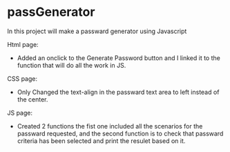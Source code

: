 # passGenerator

In this project will make a passward generator using Javascript

Html page: 
- Added an onclick to the Generate Password button and I linked it to the function that will do all the work in JS.

CSS page: 
- Only Changed the text-align in the passward text area to left instead of the center.

JS page:
- Created 2 functions the fist one included all the scenarios for the passward requested, and the second function is to check that passward criteria has been selected and print the resulet based on it.